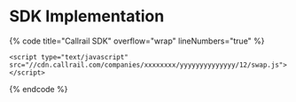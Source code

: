 # SDK Implementation

{% code title="Callrail SDK" overflow="wrap" lineNumbers="true" %}
```
<script type="text/javascript" src="//cdn.callrail.com/companies/xxxxxxxx/yyyyyyyyyyyyyy/12/swap.js"></script>
```
{% endcode %}
